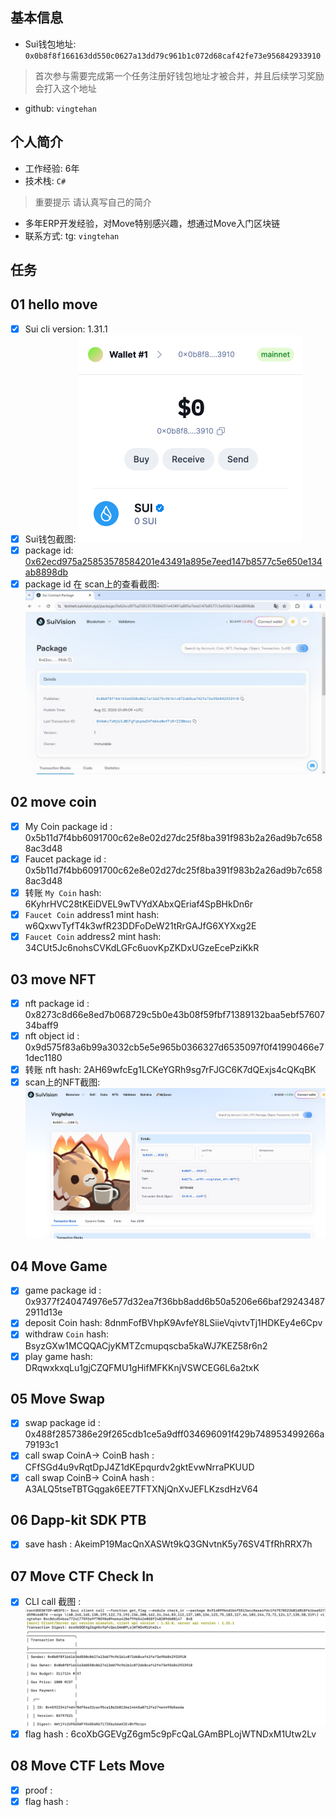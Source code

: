 ## 基本信息
- Sui钱包地址: `0x0b8f8f166163dd550c0627a13dd79c961b1c072d68caf42fe73e956842933910`
> 首次参与需要完成第一个任务注册好钱包地址才被合并，并且后续学习奖励会打入这个地址
- github: `vingtehan`

## 个人简介
- 工作经验: 6年
- 技术栈: `C#`
> 重要提示 请认真写自己的简介
- 多年ERP开发经验，对Move特别感兴趣，想通过Move入门区块链
- 联系方式: tg: `vingtehan` 

## 任务

##   01 hello move  
- [x] Sui cli version: 1.31.1
- [x] Sui钱包截图: ![Sui钱包截图](./1.png)
- [x] package id: [0x62ecd975a25853578584201e43491a895e7eed147b8577c5e650e134ab8898db](https://testnet.suivision.xyz/package/0x62ecd975a25853578584201e43491a895e7eed147b8577c5e650e134ab8898db)
- [x] package id 在 scan上的查看截图:![Scan截图](./2.png)

##   02 move coin
- [x] My Coin package id :  0x5b11d7f4bb6091700c62e8e02d27dc25f8ba391f983b2a26ad9b7c6588ac3d48
- [x] Faucet package id :  0x5b11d7f4bb6091700c62e8e02d27dc25f8ba391f983b2a26ad9b7c6588ac3d48
- [x] 转账 `My Coin` hash: 6KyhrHVC28tKEiDVEL9wTVYdXAbxQEriaf4SpBHkDn6r
- [x] `Faucet Coin` address1 mint hash: w6QxwvTyfT4k3wfR23DDFoDeW21tRrGAJfG6XYXxg2E
- [x] `Faucet Coin` address2 mint hash: 34CUt5Jc6nohsCVKdLGFc6uovKpZKDxUGzeEcePziKkR

##   03 move NFT
- [x] nft package id : 0x8273c8d66e8ed7b068729c5b0e43b08f59fbf71389132baa5ebf5760734baff9
- [x] nft object id :  0x9d575f83a6b99a3032cb5e5e965b0366327d6535097f0f41990466e71dec1180
- [x] 转账 nft  hash: 2AH69wfcEg1LCKeYGRh9sg7rFJGC6K7dQExjs4cQKqBK
- [x] scan上的NFT截图:![Scan截图](./3.png)

##   04 Move Game
- [x] game package id : 0x9377f240474976e577d32ea7f36bb8add6b50a5206e66baf292434872911d13e
- [x] deposit Coin hash: 8dnmFofBVhpK9AvfeY8LSiieVqivtvTj1HDKEy4e6Cpv
- [x] withdraw `Coin` hash: BsyzGXw1MCQQACjyKMTZcmupqscba5kaWJ7KEZ58r6n2
- [x] play game hash: DRqwxkxqLu1gjCZQFMU1gHifMFKKnjVSWCEG6L6a2txK

##   05 Move Swap
- [x] swap package id : 0x488f2857386e29f265cdb1ce5a9dff034696091f429b748953499266a79193c1
- [x] call swap CoinA-> CoinB  hash :  CFfSGd4u9vRqtDpJ4Z1dKEpqurdv2gktEvwNrraPKUUD
- [x] call swap CoinB-> CoinA  hash :  A3ALQ5tseTBTGqgak6EE7TFTXNjQnXvJEFLKzsdHzV64

##   06 Dapp-kit SDK PTB
- [x] save hash : AkeimP19MacQnXASWt9kQ3GNvtnK5y76SV4TfRhRRX7h

##   07 Move CTF Check In
- [x] CLI call 截图 : ![截图](./4.png)
- [x] flag hash : 6coXbGGEVgZ6gm5c9pFcQaLGAmBPLojWTNDxM1Utw2Lv

##   08 Move CTF Lets Move
- [x] proof : 
- [x] flag hash :
